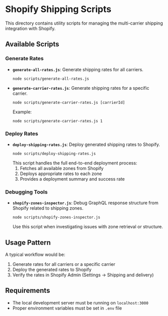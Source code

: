 # Shopify Shipping Scripts

This directory contains utility scripts for managing the multi-carrier shipping integration with Shopify.

## Available Scripts

### Generate Rates

- **`generate-all-rates.js`**: Generate shipping rates for all carriers.
  ```
  node scripts/generate-all-rates.js
  ```

- **`generate-carrier-rates.js`**: Generate shipping rates for a specific carrier.
  ```
  node scripts/generate-carrier-rates.js [carrierId]
  ```
  Example:
  ```
  node scripts/generate-carrier-rates.js 1
  ```

### Deploy Rates

- **`deploy-shipping-rates.js`**: Deploy generated shipping rates to Shopify.
  ```
  node scripts/deploy-shipping-rates.js
  ```
  This script handles the full end-to-end deployment process:
  1. Fetches all available zones from Shopify
  2. Deploys appropriate rates to each zone
  3. Provides a deployment summary and success rate

### Debugging Tools

- **`shopify-zones-inspector.js`**: Debug GraphQL response structure from Shopify related to shipping zones.
  ```
  node scripts/shopify-zones-inspector.js
  ```
  Use this script when investigating issues with zone retrieval or structure.

## Usage Pattern

A typical workflow would be:

1. Generate rates for all carriers or a specific carrier
2. Deploy the generated rates to Shopify
3. Verify the rates in Shopify Admin (Settings → Shipping and delivery)

## Requirements

- The local development server must be running on `localhost:3000`
- Proper environment variables must be set in `.env` file

